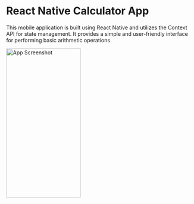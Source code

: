 # React Native Calculator App

This mobile application is built using React Native and utilizes the Context API for state management. It provides a simple and user-friendly interface for performing basic arithmetic operations.

<img src="https://github.com/sanyam40/React-Native/assets/87993985/033f9ef1-6b93-45a4-9b53-c1542e762c5c" alt="App Screenshot" height="400" width="200">

